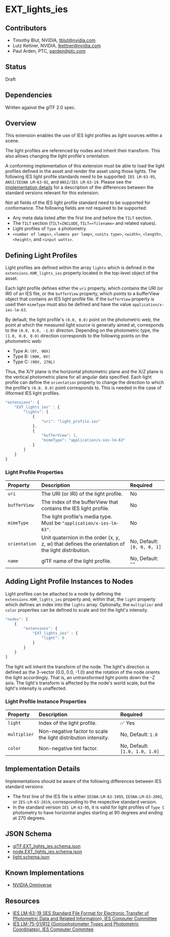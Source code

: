 # EXT_lights_ies

## Contributors

* Timothy Blut, NVIDIA, tblut@nvidia.com
* Lutz Kettner, NVIDIA, lkettner@nvidia.com
* Paul Arden, PTC, parden@ptc.com

## Status

Draft
<!--TODO: Draft or Stable-->

## Dependencies

Written against the glTF 2.0 spec.

## Overview

This extension enables the use of IES light profiles as light sources within a scene.

The light profiles are referenced by nodes and inherit their transform. This also allows changing the light profile's orientation.

A conforming implementation of this extension must be able to load the light profiles defined in the asset and render the asset using those lights. The following IES light profile standards need to be supported: `IES LM-63-95`, `ANSI/IESNA LM-63-02`, and `ANSI/IES LM-63-19`. Please see the [implementation details](#implementation-details) for a description of the differences between the standard versions relevant for this extension.

Not all fields of the IES light profile standard need to be supported for conformance. The following fields are not required to be supported:

* Any meta data listed after the first line and before the `TILT` section.
* The `TILT` section (`TILT=INCLUDE`, `TILT=<filename>` and related values).
* Light profiles of `Type A` photometry.
* `<number of lamps>`, `<lumens per lamp>`, `<units type>`, `<width>`, `<length>`, `<height>`, and `<input watts>`.


## Defining Light Profiles

Light profiles are defined within the array `lights` which is defined in the `extensions.KHR_lights_ies` property located in the top-level object of the asset.

Each light profile defines either the `uri` property, which contains the URI (or IRI) of an IES file, or the `bufferView` property, which points to a bufferView object that contains an IES light profile file. If the `bufferView` property is used then `mimeType` must also be defined and have the value `application/x-ies-lm-63`.

By default, the light profile's `(0.0, 0.0)` point on the photometric web, the point at which the measured light source is generally aimed at, corresponds to the `(0.0, 0.0, -1.0)` directon. Depending on the photometric type, the `(1.0, 0.0, 0.0)` direction corresponds to the following points on the photometric web:

* Type A: `(0Y, 90X)`
* Type B: `(90H, 0V)`
* Type C: `(90V, 270L)`

Thus, the X/Y plane is the horizontal photometric plane and the X/Z plane is the vertical photometric plane for all angular data specified. Each light profile can define the `orientation` property to change the direction to which the profile's `(0.0, 0.0)` point corresponds to. This is needed in the case of illformed IES light profiles.

```javascript
"extensions": {
    "EXT_lights_ies" : {
        "lights": [
            {
                "uri": "light_profile.ies"
            },
            {
                "bufferView": 1,
                "mimeType": "application/x-ies-lm-63"
            }
        ]
    }
}
```

### Light Profile Properties

| Property | Description | Required |
|:---------|:------------|:---------|
| `uri` | The URI (or IRI) of the light profile. | No |
| `bufferView` | The index of the bufferView that contains the IES light profile. | No |
| `mimeType` | The light profile's media type. Must be `"application/x-ies-lm-63"`. | No |
| `orientation` | Unit quaternion in the order (x, y, z, w) that defines the orientation of the light distribution. | No, Default: `[0, 0, 0, 1]` |
| `name` | glTF name of the light profile. | No, Default: `""` |

## Adding Light Profile Instances to Nodes

Light profiles can be attached to a node by defining the `extensions.KHR_lights_ies` property and, within that, the `light` property which defines an index into the `lights` array. Optionally, the `multiplier` and `color` properties can be defined to scale and tint the light's intensity.

```javascript
"nodes": [
    {
        "extensions": {
            "EXT_lights_ies" : {
                "light": 0
            }
        }
    }
]
```

The light will inherit the transform of the node. The light's direction is defined as the 3-vector (0.0, 0.0, -1.0) and the rotation of the node orients the light accordingly. That is, an untransformed light points down the -Z axis. The light's transform is affected by the node's world scale, but the light's intensity is unaffected.

### Light Profile Instance Properties

| Property | Description | Required |
|:---------|:------------|:---------|
| `light` | Index of the light profile. | :white_check_mark: Yes |
| `multiplier` | Non-negative factor to scale the light distribution intensity. | No, Default: `1.0` |
| `color` | Non-negative tint factor. | No, Default: `[1.0, 1.0, 1.0]` |

## Implementation Details

Implementations should be aware of the following differences between IES standard versions:

* The first line of the IES file is either `IESNA:LM-63-1995`, `IESNA:LM-63-2002`, or `IES:LM-63-2019`, corresponding to the respective standard version.
* In the standard version `IES LM-63-95`, it is valid for light profiles of `Type C` photometry to have horizontal angles starting at 90 degrees and ending at 270 degrees.

## JSON Schema

* [glTF.EXT_lights_ies.schema.json](schema/glTF.EXT_lights_ies.schema.json)
* [node.EXT_lights_ies.schema.json](schema/node.EXT_lights_ies.schema.json)
* [light.schema.json](schema/light.schema.json)

## Known Implementations

* [NVIDIA Omniverse](https://www.nvidia.com/en-us/omniverse/)

## Resources

* [IES LM-63-19 (IES Standard File Format for Electronic Transfer of Photometric Data and Related Information), IES Computer Committee](http://www.iesna.org)
* [IES LM-75-01/R12 (Goniophotometer Types and Photometric Coordinates), IES Computer Commitee](http://www.iesna.org)
